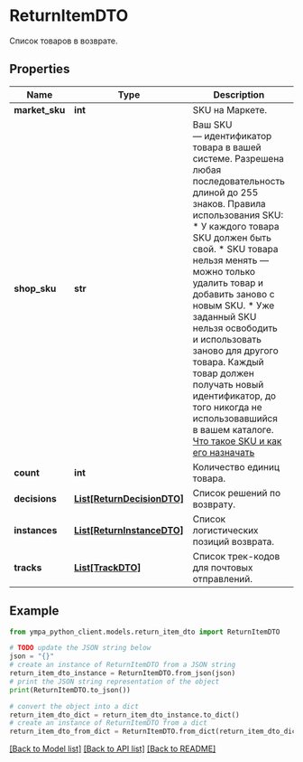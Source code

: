 # ReturnItemDTO

Список товаров в возврате.

## Properties

Name | Type | Description | Notes
------------ | ------------- | ------------- | -------------
**market_sku** | **int** | SKU на Маркете. | [optional] 
**shop_sku** | **str** | Ваш SKU — идентификатор товара в вашей системе.  Разрешена любая последовательность длиной до 255 знаков.  Правила использования SKU:  * У каждого товара SKU должен быть свой.  * SKU товара нельзя менять — можно только удалить товар и добавить заново с новым SKU.  * Уже заданный SKU нельзя освободить и использовать заново для другого товара. Каждый товар должен получать новый идентификатор, до того никогда не использовавшийся в вашем каталоге.  [Что такое SKU и как его назначать](https://yandex.ru/support/marketplace/assortment/add/index.html#fields)  | 
**count** | **int** | Количество единиц товара. | 
**decisions** | [**List[ReturnDecisionDTO]**](ReturnDecisionDTO.md) | Список решений по возврату. | [optional] 
**instances** | [**List[ReturnInstanceDTO]**](ReturnInstanceDTO.md) | Список логистических позиций возврата. | [optional] 
**tracks** | [**List[TrackDTO]**](TrackDTO.md) | Список трек-кодов для почтовых отправлений. | [optional] 

## Example

```python
from ympa_python_client.models.return_item_dto import ReturnItemDTO

# TODO update the JSON string below
json = "{}"
# create an instance of ReturnItemDTO from a JSON string
return_item_dto_instance = ReturnItemDTO.from_json(json)
# print the JSON string representation of the object
print(ReturnItemDTO.to_json())

# convert the object into a dict
return_item_dto_dict = return_item_dto_instance.to_dict()
# create an instance of ReturnItemDTO from a dict
return_item_dto_from_dict = ReturnItemDTO.from_dict(return_item_dto_dict)
```
[[Back to Model list]](../README.md#documentation-for-models) [[Back to API list]](../README.md#documentation-for-api-endpoints) [[Back to README]](../README.md)


